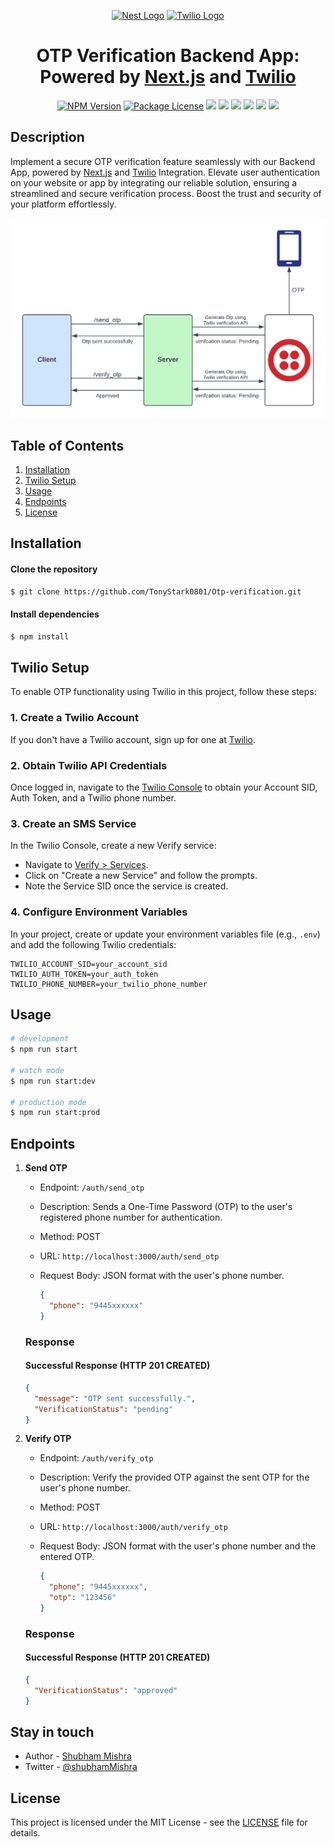 <div align="center">
<p style="display; ">
  <a href="http://nestjs.com/" target="blank"><img src="https://nestjs.com/img/logo-small.svg" width="200" alt="Nest Logo" /></a>
  <a href="http://nestjs.com/" target="blank"><img src="https://cdn.worldvectorlogo.com/logos/twilio.svg" width="200" alt="Twilio Logo" /></a>
</p>
</div>

  <h1 align="center"> OTP Verification Backend App: Powered by <a href="http://nestjs.com/" target="_blank">Next.js</a> and <a href="https://www.twilio.com/docs/messaging" target="_blank">Twilio </h1>
    <p align="center">
      <a href="https://www.npmjs.com/~nestjscore" target="_blank"><img src="https://img.shields.io/npm/v/@nestjs/core.svg" alt="NPM Version" /></a>
      <a href="https://www.npmjs.com/~nestjscore" target="_blank"><img src="https://img.shields.io/npm/l/@nestjs/core.svg" alt="Package License" /></a>
      <a href="https://twitter.com/mishras85003094" target="_blank"><img src="https://img.shields.io/twitter/follow/nestframework.svg?style=social&label=Follow"></a>
      <a href="https://twitter.com/mishras85003094" target="_blank"><img src="https://img.shields.io/github/followers/TonyStark0801"></a>
      <a href="https://twitter.com/mishras85003094" target="_blank"><img src="https://img.shields.io/badge/Operating_System-Ubuntu-orange"></a>
      <a href="https://twitter.com/mishras85003094" target="_blank"><img src="https://img.shields.io/badge/Framework-NextJs-red"></a>
      <a href="https://twitter.com/mishras85003094" target="_blank"><img src="https://img.shields.io/badge/Sms_Service-Twilio-red"></a>
      <a href="https://twitter.com/mishras85003094" target="_blank"><img src="https://img.shields.io/badge/Api_Tool-Insomnia-purple"></a>
    </p>

## Description

Implement a secure OTP verification feature seamlessly with our Backend App, powered by [Next.js](http://nestjs.com/) and [Twilio](https://www.twilio.com/docs/messaging) Integration. Elevate user authentication on your website or app by integrating our reliable solution, ensuring a streamlined and secure verification process. Boost the trust and security of your platform effortlessly.

![Architecture](./asset/architecture.png)

## Table of Contents

1. [Installation](#installation)
2. [Twilio Setup](#twilio-setup)
3. [Usage](#usage)
4. [Endpoints](#endpoints)
5. [License](#license)

## Installation

#### Clone the repository

```bash
$ git clone https://github.com/TonyStark0801/Otp-verification.git
```

#### Install dependencies

```bash
$ npm install
```

## Twilio Setup

To enable OTP functionality using Twilio in this project, follow these steps:

### 1. Create a Twilio Account

If you don't have a Twilio account, sign up for one at [Twilio](https://www.twilio.com/).

### 2. Obtain Twilio API Credentials

Once logged in, navigate to the [Twilio Console](https://www.twilio.com/console) to obtain your Account SID, Auth Token, and a Twilio phone number.

### 3. Create an SMS Service

In the Twilio Console, create a new Verify service:

- Navigate to [Verify > Services](https://www.twilio.com/console/verify/services).
- Click on "Create a new Service" and follow the prompts.
- Note the Service SID once the service is created.

### 4. Configure Environment Variables

In your project, create or update your environment variables file (e.g., `.env`) and add the following Twilio credentials:

```env
TWILIO_ACCOUNT_SID=your_account_sid
TWILIO_AUTH_TOKEN=your_auth_token
TWILIO_PHONE_NUMBER=your_twilio_phone_number
```

## Usage

```bash
# development
$ npm run start

# watch mode
$ npm run start:dev

# production mode
$ npm run start:prod
```

## Endpoints

1. **Send OTP**

   - Endpoint: `/auth/send_otp`
   - Description: Sends a One-Time Password (OTP) to the user's registered phone number for authentication.
   - Method: POST
   - URL: `http://localhost:3000/auth/send_otp`
   - Request Body: JSON format with the user's phone number.

     ```json
     {
       "phone": "9445xxxxxx"
     }
     ```

   ### Response

   #### Successful Response (HTTP 201 CREATED)

   ```json
   {
     "message": "OTP sent successfully.",
     "VerificationStatus": "pending"
   }
   ```

2. **Verify OTP**

   - Endpoint: `/auth/verify_otp`
   - Description: Verify the provided OTP against the sent OTP for the user's phone number.
   - Method: POST
   - URL: `http://localhost:3000/auth/verify_otp`
   - Request Body: JSON format with the user's phone number and the entered OTP.

     ```json
     {
       "phone": "9445xxxxxx",
       "otp": "123456"
     }
     ```

   ### Response

   #### Successful Response (HTTP 201 CREATED)

   ```json
   {
     "VerificationStatus": "approved"
   }
   ```

## Stay in touch

- Author - [Shubham Mishra](https://www.linkedin.com/in/shubhammishra8149/)
- Twitter - [@shubhamMishra](https://twitter.com/mishras85003094)

## License

This project is licensed under the MIT License - see the [LICENSE](LICENSE) file for details.
